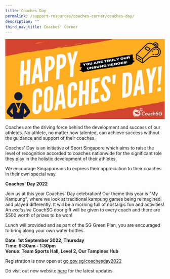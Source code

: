 ```yaml
---
title: Coaches Day
permalink: /support-resources/coaches-corner/coaches-day/
description: ""
third_nav_title: Coaches' Corner
---
```

![](/images/Support/Coache's%20Corner/Coaches's%20Day%20Website%20Banner.png)

Coaches are the driving force behind the development and success of our athletes. No athlete, no matter how talented, can achieve success without the guidance and support of their coaches.

Coaches' Day is an initiative of Sport Singapore which aims to raise the level of recognition accorded to coaches nationwide for the significant role they play in the holistic development of their athletes.

We encourage Singaporeans to express their appreciation to their coaches in their own special way.

**Coaches' Day 2022**

Join us at this year Coaches' Day celebration! Our theme this year is "My Kampung", where we look at traditional kampung games being reimagined and played differently. It will be a morning full of nostalgic fun and activities! An _exclusive_ CoachSG door gift will be given to every coach and there are $500 worth of prizes to be won!

Lunch will provided and as part of the SG Green Plan, you are encouraged to bring along your own water bottles. 

**Date: 1st September 2022, Thursday**
<br>
**Time: 9:30am - 1:30pm**
<br>
**Venue: Team Sports Hall, Level 2, Our Tampines Hub**

Registration is now open at [go.gov.sg/coachesday2022](http://go.gov.sg/coachesday2022)

Do visit out new website [here](https://coachsg.sportsingapore.gov.sg/) for the latest updates.